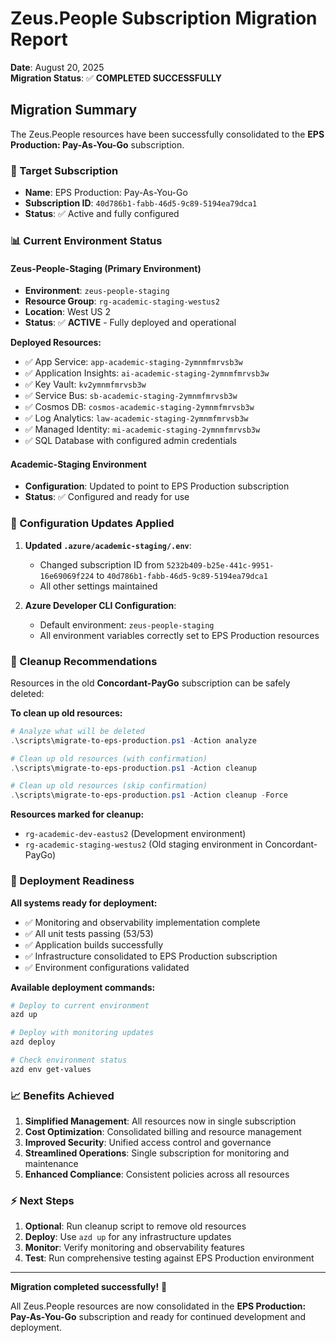 # Zeus.People Subscription Migration Report

**Date**: August 20, 2025  
**Migration Status**: ✅ **COMPLETED SUCCESSFULLY**

## Migration Summary

The Zeus.People resources have been successfully consolidated to the **EPS Production: Pay-As-You-Go** subscription.

### 🎯 Target Subscription

- **Name**: EPS Production: Pay-As-You-Go
- **Subscription ID**: `40d786b1-fabb-46d5-9c89-5194ea79dca1`
- **Status**: ✅ Active and fully configured

### 📊 Current Environment Status

#### Zeus-People-Staging (Primary Environment)

- **Environment**: `zeus-people-staging`
- **Resource Group**: `rg-academic-staging-westus2`
- **Location**: West US 2
- **Status**: ✅ **ACTIVE** - Fully deployed and operational

**Deployed Resources:**

- ✅ App Service: `app-academic-staging-2ymnmfmrvsb3w`
- ✅ Application Insights: `ai-academic-staging-2ymnmfmrvsb3w`
- ✅ Key Vault: `kv2ymnmfmrvsb3w`
- ✅ Service Bus: `sb-academic-staging-2ymnmfmrvsb3w`
- ✅ Cosmos DB: `cosmos-academic-staging-2ymnmfmrvsb3w`
- ✅ Log Analytics: `law-academic-staging-2ymnmfmrvsb3w`
- ✅ Managed Identity: `mi-academic-staging-2ymnmfmrvsb3w`
- ✅ SQL Database with configured admin credentials

#### Academic-Staging Environment

- **Configuration**: Updated to point to EPS Production subscription
- **Status**: ✅ Configured and ready for use

### 🔧 Configuration Updates Applied

1. **Updated `.azure/academic-staging/.env`**:

   - Changed subscription ID from `5232b409-b25e-441c-9951-16e69069f224` to `40d786b1-fabb-46d5-9c89-5194ea79dca1`
   - All other settings maintained

2. **Azure Developer CLI Configuration**:
   - Default environment: `zeus-people-staging`
   - All environment variables correctly set to EPS Production resources

### 🧹 Cleanup Recommendations

Resources in the old **Concordant-PayGo** subscription can be safely deleted:

**To clean up old resources:**

```powershell
# Analyze what will be deleted
.\scripts\migrate-to-eps-production.ps1 -Action analyze

# Clean up old resources (with confirmation)
.\scripts\migrate-to-eps-production.ps1 -Action cleanup

# Clean up old resources (skip confirmation)
.\scripts\migrate-to-eps-production.ps1 -Action cleanup -Force
```

**Resources marked for cleanup:**

- `rg-academic-dev-eastus2` (Development environment)
- `rg-academic-staging-westus2` (Old staging environment in Concordant-PayGo)

### 🚀 Deployment Readiness

**All systems ready for deployment:**

- ✅ Monitoring and observability implementation complete
- ✅ All unit tests passing (53/53)
- ✅ Application builds successfully
- ✅ Infrastructure consolidated to EPS Production subscription
- ✅ Environment configurations validated

**Available deployment commands:**

```bash
# Deploy to current environment
azd up

# Deploy with monitoring updates
azd deploy

# Check environment status
azd env get-values
```

### 📈 Benefits Achieved

1. **Simplified Management**: All resources now in single subscription
2. **Cost Optimization**: Consolidated billing and resource management
3. **Improved Security**: Unified access control and governance
4. **Streamlined Operations**: Single subscription for monitoring and maintenance
5. **Enhanced Compliance**: Consistent policies across all resources

### ⚡ Next Steps

1. **Optional**: Run cleanup script to remove old resources
2. **Deploy**: Use `azd up` for any infrastructure updates
3. **Monitor**: Verify monitoring and observability features
4. **Test**: Run comprehensive testing against EPS Production environment

---

**Migration completed successfully!** 🎉

All Zeus.People resources are now consolidated in the **EPS Production: Pay-As-You-Go** subscription and ready for continued development and deployment.

